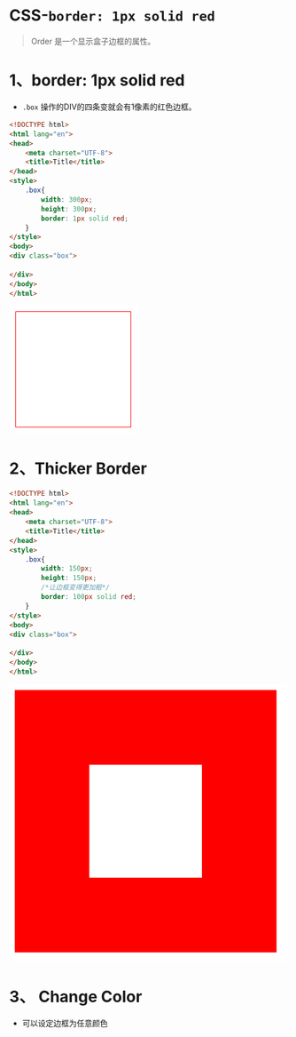 # CSS-`border: 1px solid red`

> Order 是一个显示盒子边框的属性。

# 1、border: 1px solid red

- `.box` 操作的DIV的四条变就会有1像素的红色边框。

```html
<!DOCTYPE html>
<html lang="en">
<head>
    <meta charset="UTF-8">
    <title>Title</title>
</head>
<style>
    .box{
        width: 300px;
        height: 300px;
        border: 1px solid red;
    }
</style>
<body>
<div class="box">

</div>
</body>
</html>
```

![image-20220616175503180](image-20220616175503180.png)

# 2、Thicker Border

```html
<!DOCTYPE html>
<html lang="en">
<head>
    <meta charset="UTF-8">
    <title>Title</title>
</head>
<style>
    .box{
        width: 150px;
        height: 150px;
        /*让边框变得更加粗*/
        border: 100px solid red;
    }
</style>
<body>
<div class="box">

</div>
</body>
</html>
```

![image-20220616175634638](image-20220616175634638.png)

# 3、 Change Color

- 可以设定边框为任意颜色

